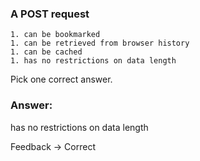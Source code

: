 ### A POST request  

```
1. can be bookmarked
1. can be retrieved from browser history
1. can be cached
1. has no restrictions on data length
```

Pick one correct answer.

### Answer:

has no restrictions on data length

Feedback -> Correct
